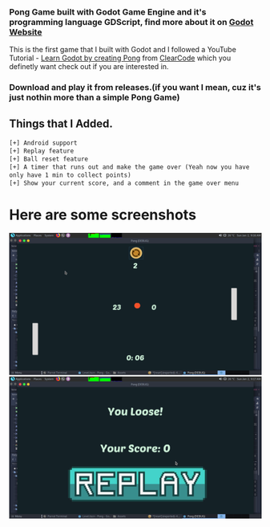 ### Pong Game built with Godot Game Engine and it's programming language GDScript, find more about it on [Godot Website](https://godotengine.org/)
This is the first game that I built with Godot and I followed a YouTube Tutorial - [Learn Godot by creating Pong](https://www.youtube.com/watch?v=kr1BoEbuveI) from [ClearCode](https://www.youtube.com/channel/UCznj32AM2r98hZfTxrRo9bQ) which you definetly want check out if you are interested in.

### Download and play it from releases.(if you want I mean, cuz it's just nothin more than a simple Pong Game)

## Things that I Added.
``` 
[+] Android support
[+] Replay feature
[+] Ball reset feature
[+] A timer that runs out and make the game over (Yeah now you have only have 1 min to collect points)
[+] Show your current score, and a comment in the game over menu
```

# Here are some screenshots

<img src='https://raw.githubusercontent.com/RezSat/PongGame-with-Godot/main/Screenshot%20at%202022-01-02%2009-16-54.png'/>
<img src="https://raw.githubusercontent.com/RezSat/PongGame-with-Godot/main/Screenshot%20at%202022-01-02%2009-17-16.png"/>
